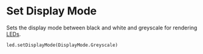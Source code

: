 # Set Display Mode

Sets the display mode between black and white and greyscale for rendering [LEDs](/device/screen).

```sig
led.setDisplayMode(DisplayMode.Greyscale)
```

